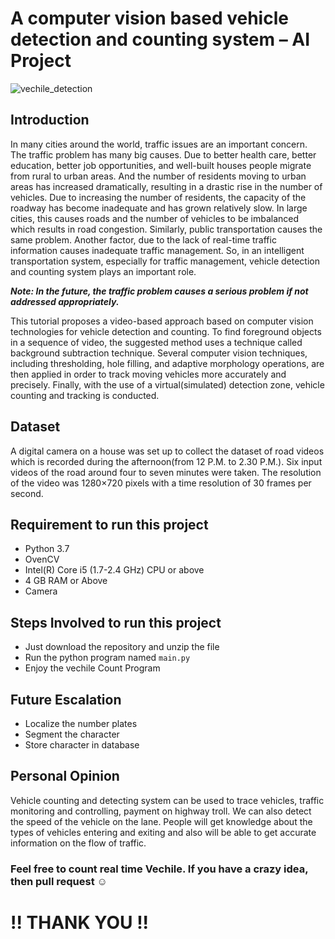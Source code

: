 # A computer vision based vehicle detection and counting system – AI Project

![vechile_detection](https://user-images.githubusercontent.com/40186859/120219027-4d9e5780-c25a-11eb-9f78-1461b93aa5d4.png)

## Introduction

In many cities around the world, traffic issues are an important concern. The traffic problem has many big causes. Due to better health care, better education, better job opportunities, and well-built houses people migrate from rural to urban areas. And the number of residents moving to urban areas has increased dramatically, resulting in a drastic rise in the number of vehicles. Due to increasing the number of residents, the capacity of the roadway has become inadequate and has grown relatively slow. In large cities, this causes roads and the number of vehicles to be imbalanced which results in road congestion. Similarly, public transportation causes the same problem. Another factor, due to the lack of real-time traffic information causes inadequate traffic management. So, in an intelligent transportation system, especially for traffic management, vehicle detection and counting system plays an important role.

_**Note: In the future, the traffic problem causes a serious problem if not addressed appropriately.**_

This tutorial proposes a video-based approach based on computer vision technologies for vehicle detection and counting. To find foreground objects in a sequence of video, the suggested method uses a technique called background subtraction technique. Several computer vision techniques, including thresholding, hole filling, and adaptive morphology operations, are then applied in order to track moving vehicles more accurately and precisely. Finally, with the use of a virtual(simulated) detection zone, vehicle counting and tracking is conducted.

## Dataset

A digital camera on a house was set up to collect the dataset of road videos which is recorded during the afternoon(from 12 P.M. to 2.30 P.M.). Six input videos of the road around four to seven minutes were taken. The resolution of the video was 1280×720 pixels with a time resolution of 30 frames per second.


## Requirement to run this project

* Python 3.7
* OvenCV
* Intel(R) Core i5 (1.7-2.4 GHz) CPU or above
* 4 GB RAM or Above
* Camera

## Steps Involved to run this project

* Just download the repository and unzip the file
* Run the python program named <code>main.py</code>
* Enjoy the vechile Count Program

## Future Escalation 

* Localize the number plates
* Segment the character
* Store character in database

## Personal Opinion

Vehicle counting and detecting system can be used to trace vehicles, traffic monitoring and controlling, payment on highway troll. We can also detect the speed of the vehicle on the lane. People will get knowledge about the types of vehicles entering and exiting and also will be able to get accurate information on the flow of traffic.

<h3>  Feel free to count real time Vechile. If you have a crazy idea, then pull request ☺ </h3>

<h1> !! THANK YOU !! </h1>


